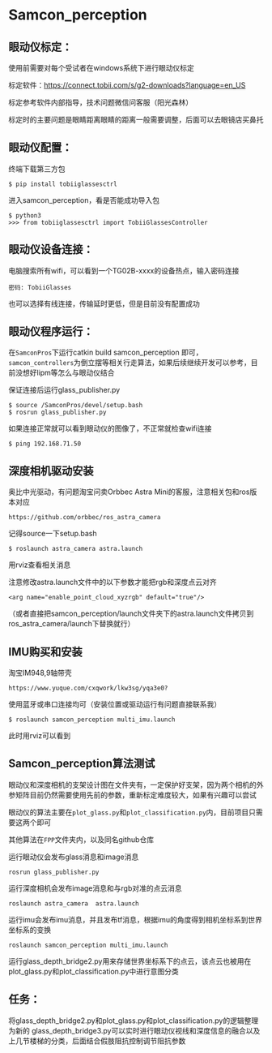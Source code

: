 # Samcon_perception

## 眼动仪标定：

使用前需要对每个受试者在windows系统下进行眼动仪标定

标定软件：https://connect.tobii.com/s/g2-downloads?language=en_US

标定参考软件内部指导，技术问题微信问客服（阳光森林）

标定时的主要问题是眼睛距离眼睛的距离一般需要调整，后面可以去眼镜店买鼻托

## 眼动仪配置：
终端下载第三方包
```
$ pip install tobiiglassesctrl
```

进入samcon_perception，看是否能成功导入包
```
$ python3
>>> from tobiiglassesctrl import TobiiGlassesController
```

## 眼动仪设备连接：
电脑搜索所有wifi，可以看到一个TG02B-xxxx的设备热点，输入密码连接
```
密码: TobiiGlasses
```

也可以选择有线连接，传输延时更低，但是目前没有配置成功

## 眼动仪程序运行：

在`SamconPros`下运行catkin build samcon_perception 即可，`samcon_controllers`为倒立摆等相关行走算法，如果后续继续开发可以参考，目前没想好lipm等怎么与眼动仪结合

保证连接后运行glass_publisher.py
```
$ source /SamconPros/devel/setup.bash
$ rosrun glass_publisher.py
```

如果连接正常就可以看到眼动仪的图像了，不正常就检查wifi连接
```
$ ping 192.168.71.50
```

## 深度相机驱动安装

奥比中光驱动，有问题淘宝问卖Orbbec Astra Mini的客服，注意相关包和ros版本对应
```
https://github.com/orbbec/ros_astra_camera
```
记得source一下setup.bash

```
$ roslaunch astra_camera astra.launch
```
用rviz查看相关消息

注意修改astra.launch文件中的以下参数才能把rgb和深度点云对齐
```
<arg name="enable_point_cloud_xyzrgb" default="true"/>
```
（或者直接把samcon_perception/launch文件夹下的astra.launch文件拷贝到ros_astra_camera/launch下替换就行）

## IMU购买和安装
淘宝IM948,9轴带壳
```
https://www.yuque.com/cxqwork/lkw3sg/yqa3e0?
```
使用蓝牙或串口连接均可（安装位置或驱动运行有问题直接联系我）

```
$ roslaunch samcon_perception multi_imu.launch
```
此时用rviz可以看到

## Samcon_perception算法测试

眼动仪和深度相机的支架设计图在文件夹有，一定保护好支架，因为两个相机的外参矩阵目前仍然需要使用先前的参数，重新标定难度较大，如果有兴趣可以尝试

眼动仪的算法主要在`plot_glass.py`和`plot_classification.py`内，目前项目只需要这两个即可

其他算法在`FPP`文件夹内，以及同名github仓库


运行眼动仪会发布glass消息和image消息
```
rosrun glass_publisher.py
```

运行深度相机会发布image消息和与rgb对准的点云消息
```
roslaunch astra_camera  astra.launch
```

运行imu会发布imu消息，并且发布tf消息，根据imu的角度得到相机坐标系到世界坐标系的变换
```
roslaunch samcon_perception multi_imu.launch
```

运行glass_depth_bridge2.py用来存储世界坐标系下的点云，该点云也被用在plot_glass.py和plot_classification.py中进行意图分类


## 任务：
将glass_depth_bridge2.py和plot_glass.py和plot_classification.py的逻辑整理为新的
glass_depth_bridge3.py可以实时进行眼动仪视线和深度信息的融合以及上几节楼梯的分类，后面结合假肢阻抗控制调节阻抗参数